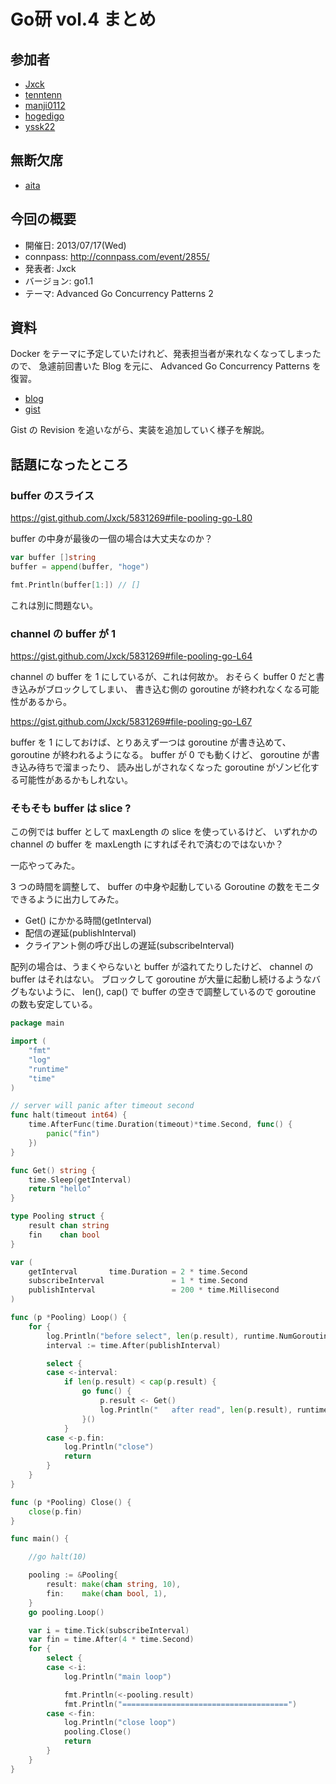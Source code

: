 Go研 vol.4 まとめ
==================

## 参加者

- [Jxck](https://twitter.com/Jxck_)
- [tenntenn](https://twitter.com/tenntenn)
- [manji0112](https://twitter.com/manji0112)
- [hogedigo](https://twitter.com/hogedigo)
- [yssk22](https://twitter.com/yssk22)

## 無断欠席

- [aita](https://twitter.com/aita)

## 今回の概要

- 開催日: 2013/07/17(Wed)
- connpass: http://connpass.com/event/2855/
- 発表者: Jxck
- バージョン: go1.1
- テーマ: Advanced Go Concurrency Patterns 2

## 資料

Docker をテーマに予定していたけれど、発表担当者が来れなくなってしまったので、
急遽前回書いた Blog を元に、 Advanced Go Concurrency Patterns を復習。


- [blog](http://d.hatena.ne.jp/Jxck/20130623/1371999576)
- [gist](https://gist.github.com/Jxck/5831269)

Gist の Revision を追いながら、実装を追加していく様子を解説。


## 話題になったところ

### buffer のスライス

https://gist.github.com/Jxck/5831269#file-pooling-go-L80

buffer の中身が最後の一個の場合は大丈夫なのか？

```go
var buffer []string
buffer = append(buffer, "hoge")

fmt.Println(buffer[1:]) // []
```

これは別に問題ない。


### channel の buffer が 1

https://gist.github.com/Jxck/5831269#file-pooling-go-L64

channel の buffer を 1 にしているが、これは何故か。
おそらく buffer 0 だと書き込みがブロックしてしまい、
書き込む側の goroutine が終われなくなる可能性があるから。

https://gist.github.com/Jxck/5831269#file-pooling-go-L67

buffer を 1 にしておけば、とりあえず一つは goroutine が書き込めて、
goroutine が終われるようになる。
buffer が 0 でも動くけど、 goroutine が書き込み待ちで溜まったり、
読み出しがされなくなった goroutine がゾンビ化する可能性があるかもしれない。


### そもそも buffer は slice ?

この例では buffer として maxLength の slice を使っているけど、
いずれかの channel の buffer を maxLength にすればそれで済むのではないか？


一応やってみた。

3 つの時間を調整して、 buffer の中身や起動している Goroutine の数をモニタできるように出力してみた。

- Get() にかかる時間(getInterval)
- 配信の遅延(publishInterval)
- クライアント側の呼び出しの遅延(subscribeInterval)

配列の場合は、うまくやらないと buffer が溢れてたりしたけど、 channel の buffer はそれはない。
ブロックして goroutine が大量に起動し続けるようなバグもないように、 len(), cap() で buffer の空きで調整しているので goroutine の数も安定している。


```go
package main

import (
	"fmt"
	"log"
	"runtime"
	"time"
)

// server will panic after timeout second
func halt(timeout int64) {
	time.AfterFunc(time.Duration(timeout)*time.Second, func() {
		panic("fin")
	})
}

func Get() string {
	time.Sleep(getInterval)
	return "hello"
}

type Pooling struct {
	result chan string
	fin    chan bool
}

var (
	getInterval       time.Duration = 2 * time.Second
	subscribeInterval               = 1 * time.Second
	publishInterval                 = 200 * time.Millisecond
)

func (p *Pooling) Loop() {
	for {
		log.Println("before select", len(p.result), runtime.NumGoroutine())
		interval := time.After(publishInterval)

		select {
		case <-interval:
			if len(p.result) < cap(p.result) {
				go func() {
					p.result <- Get()
					log.Println("   after read", len(p.result), runtime.NumGoroutine())
				}()
			}
		case <-p.fin:
			log.Println("close")
			return
		}
	}
}

func (p *Pooling) Close() {
	close(p.fin)
}

func main() {

	//go halt(10)

	pooling := &Pooling{
		result: make(chan string, 10),
		fin:    make(chan bool, 1),
	}
	go pooling.Loop()

	var i = time.Tick(subscribeInterval)
	var fin = time.After(4 * time.Second)
	for {
		select {
		case <-i:
			log.Println("main loop")

			fmt.Println(<-pooling.result)
			fmt.Println("=====================================")
		case <-fin:
			log.Println("close loop")
			pooling.Close()
			return
		}
	}
}
```

